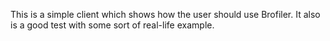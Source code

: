 
This is a simple client which shows how the user should use Brofiler.
It also is a good test with some sort of real-life example.
